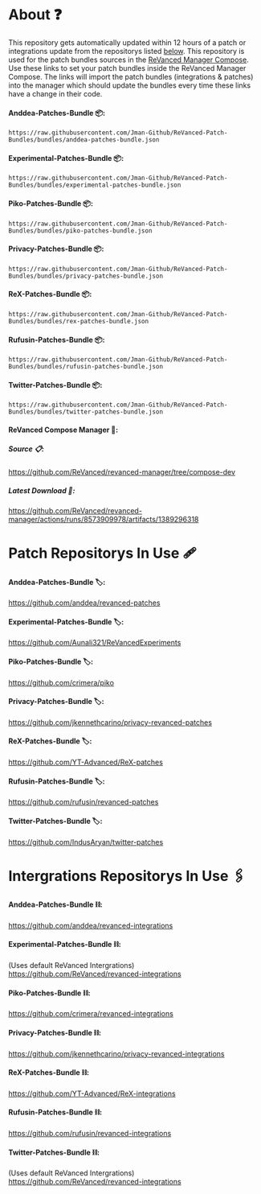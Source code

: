 # About ❓
This repository gets automatically updated within 12 hours of a patch or integrations update from the repositorys listed [below](https://github.com/Jman-Github/ReVanced-Patch-Bundles/blob/bundles/README.md#patch-repositorys-in-use-). This repository is used for the patch bundles sources in the [ReVanced Manager Compose](https://github.com/ReVanced/revanced-manager/tree/compose-dev). Use these links to set your patch bundles inside the ReVanced Manager Compose. The links will import the patch bundles (integrations & patches) into the manager which should update the bundles every time these links have a change in their code.
#### Anddea-Patches-Bundle 📦:
```https://raw.githubusercontent.com/Jman-Github/ReVanced-Patch-Bundles/bundles/anddea-patches-bundle.json```

#### Experimental-Patches-Bundle 📦:
```https://raw.githubusercontent.com/Jman-Github/ReVanced-Patch-Bundles/bundles/experimental-patches-bundle.json```

#### Piko-Patches-Bundle 📦:
```https://raw.githubusercontent.com/Jman-Github/ReVanced-Patch-Bundles/bundles/piko-patches-bundle.json```

#### Privacy-Patches-Bundle 📦:
```https://raw.githubusercontent.com/Jman-Github/ReVanced-Patch-Bundles/bundles/privacy-patches-bundle.json```

#### ReX-Patches-Bundle 📦:
```https://raw.githubusercontent.com/Jman-Github/ReVanced-Patch-Bundles/bundles/rex-patches-bundle.json```

#### Rufusin-Patches-Bundle 📦:
```https://raw.githubusercontent.com/Jman-Github/ReVanced-Patch-Bundles/bundles/rufusin-patches-bundle.json```

#### Twitter-Patches-Bundle 📦:
```https://raw.githubusercontent.com/Jman-Github/ReVanced-Patch-Bundles/bundles/twitter-patches-bundle.json```

#### ReVanced Compose Manager 📱:
##### Source 📋:
https://github.com/ReVanced/revanced-manager/tree/compose-dev
##### Latest Download 📩:
https://github.com/ReVanced/revanced-manager/actions/runs/8573909978/artifacts/1389296318

# Patch Repositorys In Use 🩹

#### Anddea-Patches-Bundle 🏷️:
https://github.com/anddea/revanced-patches

#### Experimental-Patches-Bundle 🏷️:
https://github.com/Aunali321/ReVancedExperiments

#### Piko-Patches-Bundle 🏷️:
https://github.com/crimera/piko

#### Privacy-Patches-Bundle 🏷️:
https://github.com/jkennethcarino/privacy-revanced-patches

#### ReX-Patches-Bundle 🏷️:
https://github.com/YT-Advanced/ReX-patches

#### Rufusin-Patches-Bundle 🏷️:
https://github.com/rufusin/revanced-patches

#### Twitter-Patches-Bundle 🏷️:
https://github.com/IndusAryan/twitter-patches


# Intergrations Repositorys In Use 🖇

#### Anddea-Patches-Bundle ⛓:
https://github.com/anddea/revanced-integrations

#### Experimental-Patches-Bundle ⛓:
(Uses default ReVanced Intergrations)
https://github.com/ReVanced/revanced-integrations

#### Piko-Patches-Bundle ⛓:
https://github.com/crimera/revanced-integrations

#### Privacy-Patches-Bundle ⛓:
https://github.com/jkennethcarino/privacy-revanced-integrations

####  ReX-Patches-Bundle ⛓:
https://github.com/YT-Advanced/ReX-integrations

#### Rufusin-Patches-Bundle ⛓:
https://github.com/rufusin/revanced-integrations

#### Twitter-Patches-Bundle ⛓:
(Uses default ReVanced Intergrations)
https://github.com/ReVanced/revanced-integrations
